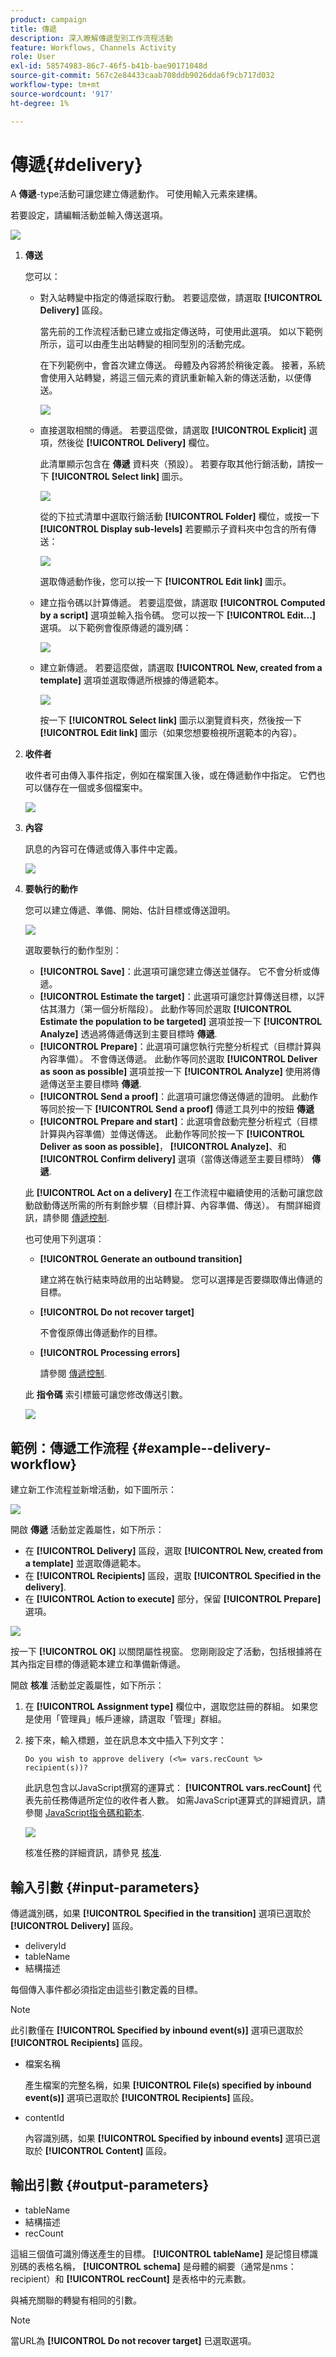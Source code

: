 ```yaml
---
product: campaign
title: 傳遞
description: 深入瞭解傳遞型別工作流程活動
feature: Workflows, Channels Activity
role: User
exl-id: 58574983-86c7-46f5-b41b-bae90171048d
source-git-commit: 567c2e84433caab708ddb9026dda6f9cb717d032
workflow-type: tm+mt
source-wordcount: '917'
ht-degree: 1%

---
```


# 傳遞{#delivery}



A **傳遞**-type活動可讓您建立傳遞動作。 可使用輸入元素來建構。

若要設定，請編輯活動並輸入傳送選項。

![](assets/edit_diffusion.png)

1. **傳送**

   您可以：

   * 對入站轉變中指定的傳遞採取行動。 若要這麼做，請選取 **[!UICONTROL Delivery]** 區段。

     當先前的工作流程活動已建立或指定傳送時，可使用此選項。 如以下範例所示，這可以由產生出站轉變的相同型別的活動完成。

     在下列範例中，會首次建立傳送。 母體及內容將於稍後定義。 接著，系統會使用入站轉變，將這三個元素的資訊重新輸入新的傳送活動，以便傳送。

     ![](assets/specified_transition_option_exemple.png)

   * 直接選取相關的傳遞。 若要這麼做，請選取 **[!UICONTROL Explicit]** 選項，然後從 **[!UICONTROL Delivery]** 欄位。

     此清單顯示包含在 **傳遞** 資料夾（預設）。 若要存取其他行銷活動，請按一下 **[!UICONTROL Select link]** 圖示。

     ![](assets/diffusion_edit_1.png)

     從的下拉式清單中選取行銷活動 **[!UICONTROL Folder]** 欄位，或按一下 **[!UICONTROL Display sub-levels]** 若要顯示子資料夾中包含的所有傳送：

     ![](assets/diffusion_edit_2.png)

     選取傳遞動作後，您可以按一下 **[!UICONTROL Edit link]** 圖示。

   * 建立指令碼以計算傳遞。 若要這麼做，請選取 **[!UICONTROL Computed by a script]** 選項並輸入指令碼。 您可以按一下 **[!UICONTROL Edit...]** 選項。 以下範例會復原傳遞的識別碼：

     ![](assets/diffusion_edit_3.png)

   * 建立新傳遞。 若要這麼做，請選取 **[!UICONTROL New, created from a template]** 選項並選取傳遞所根據的傳遞範本。

     ![](assets/diffusion_edit_4.png)

     按一下 **[!UICONTROL Select link]** 圖示以瀏覽資料夾，然後按一下 **[!UICONTROL Edit link]** 圖示（如果您想要檢視所選範本的內容）。

1. **收件者**

   收件者可由傳入事件指定，例如在檔案匯入後，或在傳遞動作中指定。 它們也可以儲存在一個或多個檔案中。

   ![](assets/diffusion_edit_5.png)

1. **內容**

   訊息的內容可在傳遞或傳入事件中定義。

   ![](assets/diffusion_edit_6.png)

1. **要執行的動作**

   您可以建立傳遞、準備、開始、估計目標或傳送證明。

   ![](assets/diffusion_edit_7.png)

   選取要執行的動作型別：

   * **[!UICONTROL Save]**：此選項可讓您建立傳送並儲存。 它不會分析或傳遞。
   * **[!UICONTROL Estimate the target]**：此選項可讓您計算傳送目標，以評估其潛力（第一個分析階段）。 此動作等同於選取 **[!UICONTROL Estimate the population to be targeted]** 選項並按一下 **[!UICONTROL Analyze]** 透過將傳遞傳送到主要目標時 **傳遞**.
   * **[!UICONTROL Prepare]**：此選項可讓您執行完整分析程式（目標計算與內容準備）。 不會傳送傳遞。 此動作等同於選取 **[!UICONTROL Deliver as soon as possible]** 選項並按一下 **[!UICONTROL Analyze]** 使用將傳遞傳送至主要目標時 **傳遞**.
   * **[!UICONTROL Send a proof]**：此選項可讓您傳送傳遞的證明。 此動作等同於按一下 **[!UICONTROL Send a proof]** 傳遞工具列中的按鈕 **傳遞**
   * **[!UICONTROL Prepare and start]**：此選項會啟動完整分析程式（目標計算與內容準備）並傳送傳送。 此動作等同於按一下 **[!UICONTROL Deliver as soon as possible]**， **[!UICONTROL Analyze]**、和 **[!UICONTROL Confirm delivery]** 選項（當傳送傳遞至主要目標時） **傳遞**.

   此 **[!UICONTROL Act on a delivery]** 在工作流程中繼續使用的活動可讓您啟動啟動傳送所需的所有剩餘步驟（目標計算、內容準備、傳送）。 有關詳細資訊，請參閱 [傳遞控制](delivery-control.md).

   也可使用下列選項：

   * **[!UICONTROL Generate an outbound transition]**

     建立將在執行結束時啟用的出站轉變。 您可以選擇是否要擷取傳出傳遞的目標。

   * **[!UICONTROL Do not recover target]**

     不會復原傳出傳遞動作的目標。

   * **[!UICONTROL Processing errors]**

     請參閱 [傳遞控制](delivery-control.md).

   此 **指令碼** 索引標籤可讓您修改傳送引數。

   ![](assets/edit_diffusion_fil_script.png)

## 範例：傳遞工作流程 {#example--delivery-workflow}

建立新工作流程並新增活動，如下圖所示：

![](assets/new-workflow-5.png)

開啟 **傳遞** 活動並定義屬性，如下所示：

* 在 **[!UICONTROL Delivery]** 區段，選取 **[!UICONTROL New, created from a template]** 並選取傳遞範本。
* 在 **[!UICONTROL Recipients]** 區段，選取 **[!UICONTROL Specified in the delivery]**.
* 在 **[!UICONTROL Action to execute]** 部分，保留 **[!UICONTROL Prepare]** 選項。

![](assets/new-workflow-param-delivery.png)

按一下 **[!UICONTROL OK]** 以關閉屬性視窗。 您剛剛設定了活動，包括根據將在其內指定目標的傳遞範本建立和準備新傳遞。

開啟 **核准** 活動並定義屬性，如下所示：

1. 在 **[!UICONTROL Assignment type]** 欄位中，選取您註冊的群組。 如果您是使用「管理員」帳戶連線，請選取「管理」群組。
1. 接下來，輸入標題，並在訊息本文中插入下列文字：

   ```
   Do you wish to approve delivery (<%= vars.recCount %> recipient(s))?
   ```

   此訊息包含以JavaScript撰寫的運算式： **[!UICONTROL vars.recCount]** 代表先前任務傳遞所定位的收件者人數。 如需JavaScript運算式的詳細資訊，請參閱 [JavaScript指令碼和範本](javascript-scripts-and-templates.md).

   ![](assets/new-workflow-param-validation.png)

   核准任務的詳細資訊，請參見 [核准](approval.md).

## 輸入引數 {#input-parameters}

傳遞識別碼，如果 **[!UICONTROL Specified in the transition]** 選項已選取於 **[!UICONTROL Delivery]** 區段。

* deliveryId
* tableName
* 結構描述

每個傳入事件都必須指定由這些引數定義的目標。

>[!NOTE]
>
>此引數僅在 **[!UICONTROL Specified by inbound event(s)]** 選項已選取於 **[!UICONTROL Recipients]** 區段。

* 檔案名稱

  產生檔案的完整名稱，如果 **[!UICONTROL File(s) specified by inbound event(s)]** 選項已選取於 **[!UICONTROL Recipients]** 區段。

* contentId

  內容識別碼，如果 **[!UICONTROL Specified by inbound events]** 選項已選取於 **[!UICONTROL Content]** 區段。

## 輸出引數 {#output-parameters}

* tableName
* 結構描述
* recCount

這組三個值可識別傳送產生的目標。 **[!UICONTROL tableName]** 是記憶目標識別碼的表格名稱， **[!UICONTROL schema]** 是母體的綱要（通常是nms：recipient）和 **[!UICONTROL recCount]** 是表格中的元素數。

與補充關聯的轉變有相同的引數。

>[!NOTE]
>
>當URL為 **[!UICONTROL Do not recover target]** 已選取選項。
